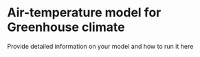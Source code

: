 # Air-temperature model for Greenhouse climate

Provide detailed information on your model and how to run it here